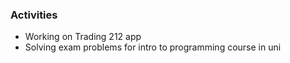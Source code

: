 ### Activities
- Working on Trading 212 app
- Solving exam problems for intro to programming course in uni